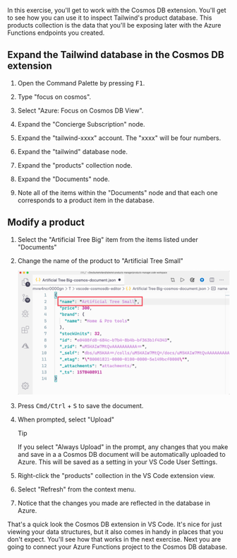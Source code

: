 In this exercise, you'll get to work with the Cosmos DB extension. You'll get to see how you can use it to inspect Tailwind's product database. This products collection is the data that you'll be exposing later with the Azure Functions endpoints you created.

## Expand the Tailwind database in the Cosmos DB extension

1. Open the Command Palette by pressing <kbd>F1</kbd>.

1. Type "focus on cosmos".

1. Select "Azure: Focus on Cosmos DB View".

1. Expand the "Concierge Subscription" node.

1. Expand the "tailwind-xxxx" account. The "xxxx" will be four numbers.

1. Expand the "tailwind" database node.

1. Expand the "products" collection node.

1. Expand the "Documents" node.

1. Note all of the items within the "Documents" node and that each one corresponds to a product item in the database.

## Modify a product

1. Select the "Artificial Tree Big" item from the items listed under "Documents"

1. Change the name of the product to "Artificial Tree Small"

   ![The "Artificial Tree Big" document open in VS Code with the "name" key value changed to "Artificial Tree Small"](../media/artificial-tree-small.png)

1. Press <kbd>Cmd/Ctrl</kbd> + <kbd>S</kbd> to save the document.

1. When prompted, select "Upload"

   > [!TIP]
   > If you select "Always Upload" in the prompt, any changes that you make and save in a a Cosmos DB document will be automatically uploaded to Azure. This will be saved as a setting in your VS Code User Settings.

1. Right-click the "products" collection in the VS Code extension view.

1. Select "Refresh" from the context menu.

1. Notice that the changes you made are reflected in the database in Azure.

That's a quick look the Cosmos DB extension in VS Code. It's nice for just viewing your data structures, but it also comes in handy in places that you don't expect. You'll see how that works in the next exercise. Next you are going to connect your Azure Functions project to the Cosmos DB database.
